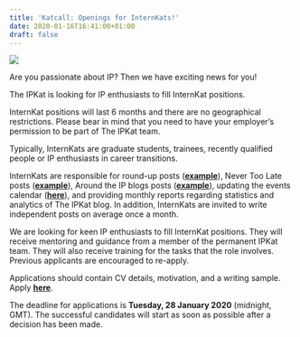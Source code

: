 ```yaml
---
title: 'Katcall: Openings for InternKats!'
date: 2020-01-16T16:41:00+01:00
draft: false
---
```


[![](https://1.bp.blogspot.com/-Hllj6fsjP14/XiCDt3iu7rI/AAAAAAAANJE/4xWvpC9JpfsE0bHJlgSN3PcFbXsrZFiEQCLcBGAsYHQ/s1600/download.jpeg)](https://1.bp.blogspot.com/-Hllj6fsjP14/XiCDt3iu7rI/AAAAAAAANJE/4xWvpC9JpfsE0bHJlgSN3PcFbXsrZFiEQCLcBGAsYHQ/s1600/download.jpeg)

Are you passionate about IP? Then we have exciting news for you!  
  
The IPKat is looking for IP enthusiasts to fill InternKat positions.  
  
InternKat positions will last 6 months and there are no geographical restrictions. Please bear in mind that you need to have your employer’s permission to be part of The IPKat team.  
  
Typically, InternKats are graduate students, trainees, recently qualified people or IP enthusiasts in career transitions.  
  
InternKats are responsible for round-up posts ([**example**](http://ipkitten.blogspot.fr/2017/09/friday-fantasies.html)), Never Too Late posts ([**example**](http://ipkitten.blogspot.fr/2017/10/never-too-late-if-you-missed-ipkat-last_24.html)), Around the IP blogs posts ([**example**](http://ipkitten.blogspot.fr/2017/09/around-ip-blogs_23.html)), updating the events calendar ([**here**](http://ipkitten.blogspot.fr/p/for-your-delectation.html)), and providing monthly reports regarding statistics and analytics of The IPKat blog. In addition, InternKats are invited to write independent posts on average once a month.  
  
We are looking for keen IP enthusiasts to fill InternKat positions. They will receive mentoring and guidance from a member of the permanent IPKat team. They will also receive training for the tasks that the role involves. Previous applicants are encouraged to re-apply.  
  
Applications should contain CV details, motivation, and a writing sample. Apply **[here](https://www.surveymonkey.com/r/BB58VMB)**.  
  
The deadline for applications is **Tuesday, 28 January 2020** (midnight, GMT). The successful candidates will start as soon as possible after a decision has been made.